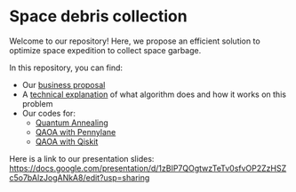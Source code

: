 # Space debris collection

Welcome to our repository! Here, we propose an efficient solution to optimize space expedition to collect space garbage.

In this repository, you can find:
* Our [business proposal](.\Business_Application.md)
* A [technical explanation](.\Technical_Explanation.ipynb) of what algorithm does and how it works on this problem
* Our codes for:
  * [Quantum Annealing](.\space_debris_collection_QA_Dwave.ipynb)
  * [QAOA with Pennylane](.\space_debris_collection_Pennylane.ipynb)
  * [QAOA with Qiskit](.\Debris_Removal_Model_Qiskit.ipynb)
  
 Here is a link to our presentation slides: https://docs.google.com/presentation/d/1zBIP7QOgtwzTeTv0sfvOP2ZzHSZc5o7bAlzJogANkA8/edit?usp=sharing
